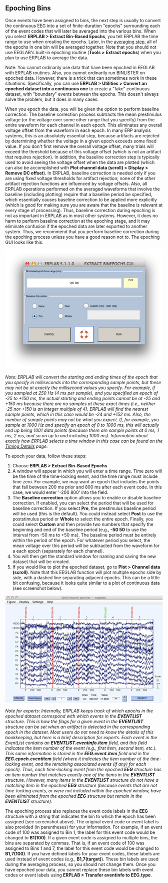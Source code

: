 ## Epoching Bins
Once events have been assigned to bins, the next step is usually to convert the continuous EEG into a set of finite-duration "epochs" surrounding each of the event codes that will later be averaged into the various bins. When you select **ERPLAB > Extract Bin-Based Epochs**, you tell ERPLAB the time range to use when creating the epochs. Later, in the [averaging step](./Computing-Averaged-ERPs), all of the epochs in one bin will be averaged together.  Note that you should not use EEGLAB's built-in epoching routine (**Tools > Extract epochs**) when you plan to use ERPLAB to average the data.

Note: You cannot ordinarily use data that have been epoched in EEGLAB with ERPLAB routines. Also, you cannot ordinarily run BINLISTER on epoched data. However, there is a trick that can sometimes work in these situations. Specifically, you can use **ERPLAB > Utilities > Convert an epoched dataset into a continuous one** to create a "fake" continuous dataset, with "boundary" events between the epochs. This doesn't always solve the problem, but it does in many cases.

When you epoch the data, you will be given the option to perform baseline correction.  The baseline correction process subtracts the mean prestimulus voltage (or the voltage over some other range that you specify) from the entire waveform for each channel in each epoch.  This eliminates any overall voltage offset from the waveform in each epoch.  In many ERP analysis systems, this is an absolutely essential step, because artifacts are rejected by determining whether the voltage in a given epoch exceeds some fixed value.  If you don't first remove the overall voltage offset, many trials will exceed the threshold because of this voltage offset (which is not an artifact that requires rejection).  In addition, the baseline correction step is typically used to avoid seeing the voltage offset when the data are plotted (which can also be accomplished with **Plot channel data (scroll) > Display > Remove DC offset**).  In ERPLAB, baseline correction is needed only if you are using fixed voltage thresholds for artifact rejection; none of the other artifact rejection functions are influenced by voltage offsets.  Also, all ERPLAB operations performed on the averaged waveforms that involve the baseline (including plotting) require that a baseline period be specified, which essentially causes baseline correction to be applied more explicitly (which is good for making sure you are aware that the baseline is relevant at every stage of processing).  Thus, baseline correction during epoching is not as important in ERPLAB as in most other systems.  However, it does no harm to perform baseline correction at the epoching stage, and it may eliminate confusion if the epoched data are later exported to another system.  Thus, we recommend that you perform baseline correction during the epoching process unless you have a good reason not to.  The epoching GUI looks like this:

![GUI](./images/Manual/Manual_Epoching-Bins_1.png)

_Note: ERPLAB will convert the starting and ending times of the epoch that you specify in milliseconds into the corresponding sample points, but these may not be at exactly the millisecond values you specify.  For example, if you sampled at 250 Hz (4 ms per sample), and you specified an epoch of -25 to +150 ms, the actual starting and ending points cannot be at -25 and +150 ms because there are no samples at these exact times (i.e., neither -25 nor +150 is an integer multiple of 4).  ERPLAB will find the nearest sample points, which in this case would be -24 and +152 ms.  Also, the number of sample points may not be what you expect.  If, for example, you sample at 1000 Hz and specify an epoch of 0 to 1000 ms, this will actually end up being 1001 data points (because there are sample points at 0 ms, 1 ms, 2 ms, and so on up to and including 1000 ms).  Information about exactly how ERPLAB selects a time window in this case can be found on the [Timing Details](./Timing-Details) page._

To epoch your data, follow these steps:

1. Choose **ERPLAB > Extract Bin-Based Epochs**
2. A window will appear in which you will enter a time range.  Time zero will be the time of the time-locking event, and the time range must include time zero. For example, we may want an epoch that includes the points that fall between 200 ms prior and 800 ms after each event code.  In this case, we would enter '-200 800' into the field.
3. The **Baseline correction** option allows you to enable or disable baseline correction.  If enabled, you can select the period that will be used for baseline correction. If you select **Pre**, the prestimulus baseline period will be used (this is the default).  You could instead select **Post** to use the poststimulus period or **Whole** to select the entire epoch.  Finally, you could select **Custom** and then provide two numbers that specify the beginning and end of the baseline period (e.g., **-50 50** to use the interval from -50 ms to +50 ms).  The baseline period must be entirely within the period of the epoch.  For whatever period you select, the mean voltage over this period will be subtracted from the waveform for a each epoch (separately for each channel).
4. You will then get the standard window for naming and saving the new dataset that will be created.
5. If you would like to plot the epoched dataset, go to **Plot > Channel data (scroll)**.  Note that this EEGLAB function will plot multiple epochs side by side, with a dashed line separating adjacent epochs.  This can be a little bit confusing, because it looks quite similar to a plot of continuous data (see screenshot below).

![GUI](./images/Manual/Manual_Epoching-Bins_2.png)

_Note for experts: Internally, ERPLAB keeps track of which epochs in the epoched dataset correspond with which events in the **EVENTLIST** structure.  This is how the flags for a given event in the **EVENTLIST** structure can be set when an artifact is detected in the corresponding epoch in the dataset.  Most users do not need to know the details of this bookkeeping, but here is a brief description for experts.  Each event in the EventList contains an **EVENTLIST.eventinfo.item** field, and this field indicates the item number of the event (e.g., first item, second item, etc.).  This same information is stored in the **EEG.event.item** field and in the **EEG.epoch.eventitem** field (where it indicates the item number of the time-locking event, and the remaining associated events (if any) for each epoch).  Thus, each time-locking event from the epoched **EEG** structure has an item number that matches exactly one of the items in the **EVENTLIST** structure.  However, many items in the **EVENTLIST** structure do not have a matching item in the epoched **EEG** structure (because events that are not time-locking events, or were not included within the epoched window, have been eliminated from the epoched **EEG** structure but remain in the **EVENTLIST** structure)._

The epoching process also replaces the event code labels in the **EEG** structure with a string that indicates the bin to which the epoch has been assigned (see screenshot above).  The original event code or event label is also provided (in parentheses) for your information.  For example, if an event code of 100 was assigned to Bin 1, the label for this event code would be changed to **B1(100)**.  If a given event code is assigned to multiple bins, the bins are separated by commas.  That is, if an event code of 100 was assigned to Bins 1 and 7, the label for this event code would be changed to **B1,7(100)**.  If you have defined labels for your event codes, these labels are used instead of event codes (e.g., **B1,7(target)**).  These bin labels are used during the averaging process, so you should not change them.  Once you have epoched your data, you cannot replace these bin labels with event codes or event labels using **ERPLAB > Transfer eventinfo to EEG.type**.
